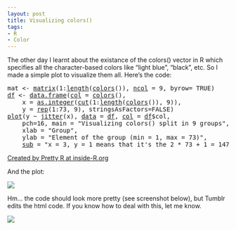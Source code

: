 ```yaml
---
layout: post
title: Visualizing colors()
tags:
- R
- Color
---
```

<p>The other day I learnt about the existance of the colors() vector in R which specifies all the character-based colors like &#8220;light blue&#8221;, &#8220;black&#8221;, etc. So I made a simple plot to visualize them all. Here&#8217;s the code:</p>


<div>
<div class="geshifilter">
<pre class="r geshifilter-R">mat <span>&lt;-</span> <a href="http://inside-r.org/r-doc/base/matrix"><span>matrix</span></a><span>(</span><span>1</span><span>:</span><a href="http://inside-r.org/r-doc/base/length"><span>length</span></a><span>(</span><a href="http://inside-r.org/r-doc/grDevices/colors"><span>colors</span></a><span>(</span><span>)</span><span>)</span><span>,</span> <a href="http://inside-r.org/r-doc/base/ncol"><span>ncol</span></a> = <span>9</span><span>,</span> byrow= <span>TRUE</span><span>)</span>
<a href="http://inside-r.org/r-doc/stats/df"><span>df</span></a> <span>&lt;-</span> <a href="http://inside-r.org/r-doc/base/data.frame"><span>data.frame</span></a><span>(</span><a href="http://inside-r.org/r-doc/base/col"><span>col</span></a> = <a href="http://inside-r.org/r-doc/grDevices/colors"><span>colors</span></a><span>(</span><span>)</span><span>,</span> 
	x = <a href="http://inside-r.org/r-doc/base/as.integer"><span>as.integer</span></a><span>(</span><a href="http://inside-r.org/r-doc/base/cut"><span>cut</span></a><span>(</span><span>1</span><span>:</span><a href="http://inside-r.org/r-doc/base/length"><span>length</span></a><span>(</span><a href="http://inside-r.org/r-doc/grDevices/colors"><span>colors</span></a><span>(</span><span>)</span><span>)</span><span>,</span> <span>9</span><span>)</span><span>)</span><span>,</span>
	y = <a href="http://inside-r.org/r-doc/base/rep"><span>rep</span></a><span>(</span><span>1</span><span>:</span><span>73</span><span>,</span> <span>9</span><span>)</span><span>,</span> stringsAsFactors=<span>FALSE</span><span>)</span>
<a href="http://inside-r.org/r-doc/graphics/plot"><span>plot</span></a><span>(</span>y <span>~</span> <a href="http://inside-r.org/r-doc/base/jitter"><span>jitter</span></a><span>(</span>x<span>)</span><span>,</span> <a href="http://inside-r.org/r-doc/utils/data"><span>data</span></a> = <a href="http://inside-r.org/r-doc/stats/df"><span>df</span></a><span>,</span> <a href="http://inside-r.org/r-doc/base/col"><span>col</span></a> = <a href="http://inside-r.org/r-doc/stats/df"><span>df</span></a><span>$</span>col<span>,</span>
 	pch=<span>16</span><span>,</span> main = <span>"Visualizing colors() split in 9 groups"</span><span>,</span>
 	xlab = <span>"Group"</span><span>,</span> 
	ylab = <span>"Element of the group (min = 1, max = 73)"</span><span>,</span>
	<a href="http://inside-r.org/r-doc/base/sub"><span>sub</span></a> = <span>"x = 3, y = 1 means that it's the 2 * 73 + 1 = 147th color"</span><span>)</span></pre>
</div>
</div>
<p><a href="http://www.inside-r.org/pretty-r" title="Created by Pretty R at inside-R.org">Created by Pretty R at inside-R.org</a></p>

<p>And the plot:</p>
<p><img src="http://media.tumblr.com/tumblr_mc5ovbt4uQ1qfs0hy.png"/></p>

<p>Hm&#8230; the code should look more pretty (see screenshot below), but Tumblr edits the html code. If you know how to deal with this, let me know.</p>
<p><img src="http://media.tumblr.com/tumblr_mc5ozbBs9h1qfs0hy.png"/></p>
